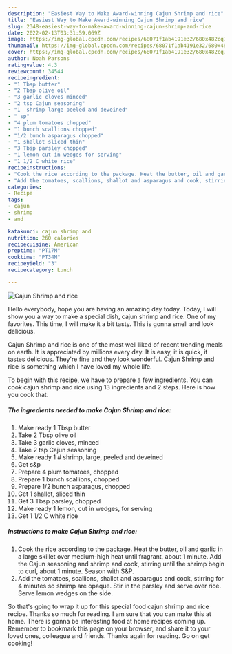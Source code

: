 ```yaml
---
description: "Easiest Way to Make Award-winning Cajun Shrimp and rice"
title: "Easiest Way to Make Award-winning Cajun Shrimp and rice"
slug: 2348-easiest-way-to-make-award-winning-cajun-shrimp-and-rice
date: 2022-02-13T03:31:59.069Z
image: https://img-global.cpcdn.com/recipes/68071f1ab4191e32/680x482cq70/cajun-shrimp-and-rice-recipe-main-photo.jpg
thumbnail: https://img-global.cpcdn.com/recipes/68071f1ab4191e32/680x482cq70/cajun-shrimp-and-rice-recipe-main-photo.jpg
cover: https://img-global.cpcdn.com/recipes/68071f1ab4191e32/680x482cq70/cajun-shrimp-and-rice-recipe-main-photo.jpg
author: Noah Parsons
ratingvalue: 4.3
reviewcount: 34544
recipeingredient:
- "1 Tbsp butter"
- "2 Tbsp olive oil"
- "3 garlic cloves minced"
- "2 tsp Cajun seasoning"
- "1  shrimp large peeled and deveined"
- " sp"
- "4 plum tomatoes chopped"
- "1 bunch scallions chopped"
- "1/2 bunch asparagus chopped"
- "1 shallot sliced thin"
- "3 Tbsp parsley chopped"
- "1 lemon cut in wedges for serving"
- "1 1/2 C white rice"
recipeinstructions:
- "Cook the rice according to the package. Heat the butter, oil and garlic in a large skillet over medium-high heat until fragrant, about 1 minute. Add the Cajun seasoning and shrimp and cook, stirring until the shrimp begin to curl, about 1 minute. Season with S&amp;P."
- "Add the tomatoes, scallions, shallot and asparagus and cook, stirring for 4 minutes so shrimp are opaque. Stir in the parsley and serve over rice. Serve lemon wedges on the side."
categories:
- Recipe
tags:
- cajun
- shrimp
- and

katakunci: cajun shrimp and 
nutrition: 260 calories
recipecuisine: American
preptime: "PT17M"
cooktime: "PT34M"
recipeyield: "3"
recipecategory: Lunch

---
```



![Cajun Shrimp and rice](https://img-global.cpcdn.com/recipes/68071f1ab4191e32/680x482cq70/cajun-shrimp-and-rice-recipe-main-photo.jpg)

Hello everybody, hope you are having an amazing day today. Today, I will show you a way to make a special dish, cajun shrimp and rice. One of my favorites. This time, I will make it a bit tasty. This is gonna smell and look delicious.

Cajun Shrimp and rice is one of the most well liked of recent trending meals on earth. It is appreciated by millions every day. It is easy, it is quick, it tastes delicious. They're fine and they look wonderful. Cajun Shrimp and rice is something which I have loved my whole life.




To begin with this recipe, we have to prepare a few ingredients. You can cook cajun shrimp and rice using 13 ingredients and 2 steps. Here is how you cook that.

<!--inarticleads1-->

##### The ingredients needed to make Cajun Shrimp and rice:

1. Make ready 1 Tbsp butter
1. Take 2 Tbsp olive oil
1. Take 3 garlic cloves, minced
1. Take 2 tsp Cajun seasoning
1. Make ready 1 # shrimp, large, peeled and deveined
1. Get  s&amp;p
1. Prepare 4 plum tomatoes, chopped
1. Prepare 1 bunch scallions, chopped
1. Prepare 1/2 bunch asparagus, chopped
1. Get 1 shallot, sliced thin
1. Get 3 Tbsp parsley, chopped
1. Make ready 1 lemon, cut in wedges, for serving
1. Get 1 1/2 C white rice




<!--inarticleads2-->

##### Instructions to make Cajun Shrimp and rice:

1. Cook the rice according to the package. Heat the butter, oil and garlic in a large skillet over medium-high heat until fragrant, about 1 minute. Add the Cajun seasoning and shrimp and cook, stirring until the shrimp begin to curl, about 1 minute. Season with S&amp;P.
1. Add the tomatoes, scallions, shallot and asparagus and cook, stirring for 4 minutes so shrimp are opaque. Stir in the parsley and serve over rice. Serve lemon wedges on the side.




So that's going to wrap it up for this special food cajun shrimp and rice recipe. Thanks so much for reading. I am sure that you can make this at home. There is gonna be interesting food at home recipes coming up. Remember to bookmark this page on your browser, and share it to your loved ones, colleague and friends. Thanks again for reading. Go on get cooking!
